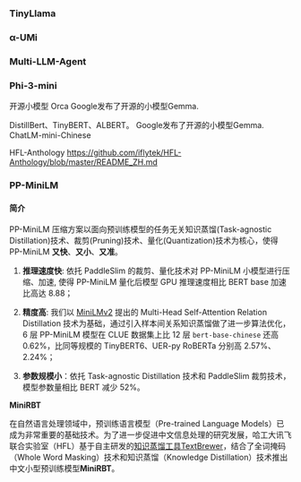 ### TinyLlama

### α-UMi

### Multi-LLM-Agent

### Phi-3-mini

开源小模型 Orca
Google发布了开源的小模型Gemma.


DistillBert、TinyBERT、ALBERT。
Google发布了开源的小模型Gemma.
ChatLM-mini-Chinese

HFL-Anthology
https://github.com/iflytek/HFL-Anthology/blob/master/README_ZH.md

### PP-MiniLM

#### 简介

PP-MiniLM 压缩方案以面向预训练模型的任务无关知识蒸馏(Task-agnostic Distillation)技术、裁剪(Pruning)技术、量化(Quantization)技术为核心，使得 PP-MiniLM **又快**、**又小**、**又准**。

1. **推理速度快**: 依托 PaddleSlim 的裁剪、量化技术对 PP-MiniLM 小模型进行压缩、加速, 使得 PP-MiniLM 量化后模型 GPU 推理速度相比 BERT base 加速比高达 8.88；
    
2. **精度高**: 我们以 [MiniLMv2](https://arxiv.org/abs/2012.15828) 提出的 Multi-Head Self-Attention Relation Distillation 技术为基础，通过引入样本间关系知识蒸馏做了进一步算法优化，6 层 PP-MiniLM 模型在 CLUE 数据集上比 12 层 `bert-base-chinese` 还高 0.62%，比同等规模的 TinyBERT6、UER-py RoBERTa 分别高 2.57%、2.24%；
    
3. **参数规模小**：依托 Task-agnostic Distillation 技术和 PaddleSlim 裁剪技术，模型参数量相比 BERT 减少 52%。


**MiniRBT**

在自然语言处理领域中，预训练语言模型（Pre-trained Language Models）已成为非常重要的基础技术。为了进一步促进中文信息处理的研究发展，哈工大讯飞联合实验室（HFL）基于自主研发的[知识蒸馏工具TextBrewer](https://gitee.com/link?target=https%3A%2F%2Fgithub.com%2Fairaria%2FTextBrewer)，结合了全词掩码（Whole Word Masking）技术和知识蒸馏（Knowledge Distillation）技术推出中文小型预训练模型**MiniRBT**。